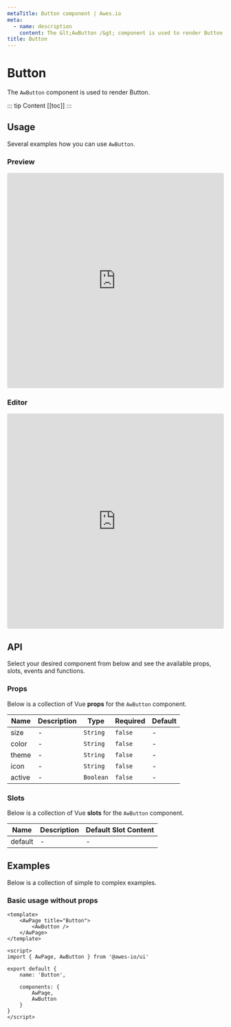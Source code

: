 ```yaml
---
metaTitle: Button сomponent | Awes.io
meta:
  - name: description
    content: The &lt;AwButton /&gt; component is used to render Button - UI Vue component for Awes.io.
title: Button
---
```

# Button

The `AwButton` component is used to render Button.

::: tip Content
[[toc]]
:::

## Usage
Several examples how you can use `AwButton`.

### Preview
<iframe
     src='https://codesandbox.io/embed/github/awes-io/client/tree/master/examples/basic-ui?autoresize=1&fontsize=14&hidenavigation=1&initialpath=%2Faw-button&module=%2Fpages%2Faw-button.vue&theme=dark&view=preview'
     style='width:100%; height:500px; border:0; border-radius: 4px; overflow:hidden;'
     title='basic-ui'
     allow='geolocation; microphone; camera; midi; vr; accelerometer; gyroscope; payment; ambient-light-sensor; encrypted-media; usb'
     sandbox='allow-modals allow-forms allow-popups allow-scripts allow-same-origin'
   ></iframe>

### Editor
<iframe
     src='https://codesandbox.io/embed/github/awes-io/client/tree/master/examples/basic-ui?autoresize=1&fontsize=14&hidenavigation=1&initialpath=%2Faw-button&module=%2Fpages%2Faw-button.vue&theme=dark&view=editor'
     style='width:100%; height:500px; border:0; border-radius: 4px; overflow:hidden;'
     title='basic-ui'
     allow='geolocation; microphone; camera; midi; vr; accelerometer; gyroscope; payment; ambient-light-sensor; encrypted-media; usb'
     sandbox='allow-modals allow-forms allow-popups allow-scripts allow-same-origin'
   ></iframe>

## API
Select your desired component from below and see the available props, slots, events and functions.

### Props
Below is a collection of Vue **props** for the `AwButton` component.
<!-- @vuese:AwButton:props:start -->
|Name|Description|Type|Required|Default|
|---|---|---|---|---|
|size|-|`String`|`false`|-|
|color|-|`String`|`false`|-|
|theme|-|`String`|`false`|-|
|icon|-|`String`|`false`|-|
|active|-|`Boolean`|`false`|-|

<!-- @vuese:AwButton:props:end -->





### Slots
Below is a collection of Vue **slots** for the `AwButton` component.
<!-- @vuese:AwButton:slots:start -->
|Name|Description|Default Slot Content|
|---|---|---|
|default|-|-|

<!-- @vuese:AwButton:slots:end -->






## Examples
Below is a collection of simple to complex examples.

### Basic usage without props
```vue
<template>
    <AwPage title="Button">
        <AwButton />
    </AwPage>
</template>

<script>
import { AwPage, AwButton } from '@awes-io/ui'

export default {
    name: 'Button',

    components: {
        AwPage,
        AwButton
    }
}
</script>

```

